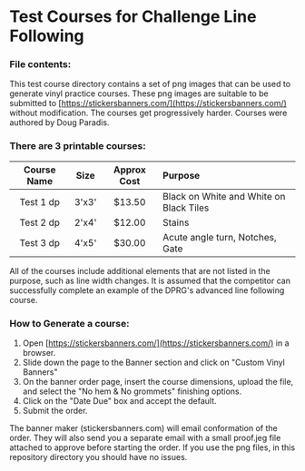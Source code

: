 # Test Courses for Challenge Line Following 

### File contents:
This test course directory contains a set of png images that can be used to generate vinyl practice courses. These png images are suitable to be submitted to [https://stickersbanners.com/](https://stickersbanners.com/) without modification. The courses get progressively harder. Courses were authored by Doug Paradis.

### There are 3 printable courses:
|Course Name  | Size |Approx Cost| Purpose|
| :-------------: | :-------------: | :-------------: | :------------- |
| Test 1 dp  | 3'x3'  | $13.50  | Black on White and White on Black Tiles |
| Test 2 dp  | 2'x4'  | $12.00  | Stains |
| Test 3 dp  | 4'x5'  | $30.00  | Acute angle turn, Notches, Gate |

All of the courses include additional elements that are not listed in the purpose, such as line width changes. It is assumed that the competitor can successfully complete an example of the DPRG's advanced line following course.

### How to Generate a course:
1. Open [https://stickersbanners.com/](https://stickersbanners.com/) in a browser. 
2. Slide down the page to the Banner section and click on "Custom Vinyl Banners"
3. On the banner order page, insert the course dimensions, upload the file, and select the "No hem  & No grommets" finishing options.
4. Click on the "Date Due" box and accept the default.
5. Submit the order.

The banner maker (stickersbanners.com) will email conformation of the order. They will also send you a separate email with a small proof.jeg file attached to approve before starting the order. If you use the png files, in this repository directory you should have no issues. 
